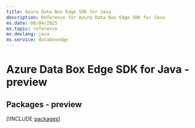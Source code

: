 ```yaml
---
title: Azure Data Box Edge SDK for Java
description: Reference for Azure Data Box Edge SDK for Java
ms.date: 08/04/2025
ms.topic: reference
ms.devlang: java
ms.service: databoxedge
---
```

# Azure Data Box Edge SDK for Java - preview
## Packages - preview
[!INCLUDE [packages](data-box-edge-index.md)]